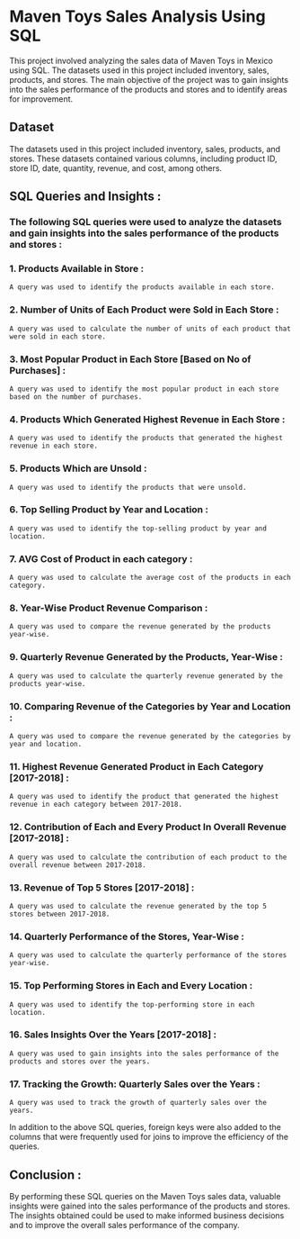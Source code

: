# **Maven Toys Sales Analysis Using SQL**

This project involved analyzing the sales data of Maven Toys in Mexico using SQL. 
The datasets used in this project included inventory, sales, products, and stores. The main objective of the project was to gain insights into the sales performance of the products and stores and to identify areas for improvement.

## **Dataset**

The datasets used in this project included inventory, sales, products, and stores. 
These datasets contained various columns, including product ID, store ID, date, quantity, revenue, and cost, among others.

## **SQL Queries and Insights :**

### **The following SQL queries were used to analyze the datasets and gain insights into the sales performance of the products and stores :**

### **1. Products Available in Store :**
    A query was used to identify the products available in each store.

### **2. Number of Units of Each Product were Sold in Each Store :**
    A query was used to calculate the number of units of each product that were sold in each store.

### **3. Most Popular Product in Each Store [Based on No of Purchases] :** 
    A query was used to identify the most popular product in each store based on the number of purchases.

### **4. Products Which Generated Highest Revenue in Each Store :**
    A query was used to identify the products that generated the highest revenue in each store.

### **5. Products Which are Unsold :**
    A query was used to identify the products that were unsold.

### **6. Top Selling Product by Year and Location :**
    A query was used to identify the top-selling product by year and location.

### **7. AVG Cost of Product in each category :**
    A query was used to calculate the average cost of the products in each category.

### **8. Year-Wise Product Revenue Comparison :**
    A query was used to compare the revenue generated by the products year-wise.

### **9. Quarterly Revenue Generated by the Products, Year-Wise :**
    A query was used to calculate the quarterly revenue generated by the products year-wise.

### **10. Comparing Revenue of the Categories by Year and Location :**
    A query was used to compare the revenue generated by the categories by year and location.

### **11. Highest Revenue Generated Product in Each Category [2017-2018] :**
    A query was used to identify the product that generated the highest revenue in each category between 2017-2018.

### **12. Contribution of Each and Every Product In Overall Revenue [2017-2018] :**
    A query was used to calculate the contribution of each product to the overall revenue between 2017-2018.

### **13. Revenue of Top 5 Stores [2017-2018] :**
    A query was used to calculate the revenue generated by the top 5 stores between 2017-2018.

### **14. Quarterly Performance of the Stores, Year-Wise :**
    A query was used to calculate the quarterly performance of the stores year-wise.

### **15. Top Performing Stores in Each and Every Location :**
    A query was used to identify the top-performing store in each location.

### **16. Sales Insights Over the Years [2017-2018] :**
    A query was used to gain insights into the sales performance of the products and stores over the years.

### **17. Tracking the Growth: Quarterly Sales over the Years :**
    A query was used to track the growth of quarterly sales over the years.

In addition to the above SQL queries, foreign keys were also added to the columns that were frequently used for joins to improve the efficiency of the queries.

## **Conclusion :**
By performing these SQL queries on the Maven Toys sales data, valuable insights were gained into the sales performance of the products and stores. 
The insights obtained could be used to make informed business decisions and to improve the overall sales performance of the company.
